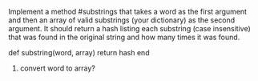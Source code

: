 Implement a method #substrings that takes a word as the first argument and then an array of valid substrings (your dictionary) as the second argument. 
It should return a hash listing each substring (case insensitive) that was found in the original string and how many times it was found.

def substring(word, array)
    return hash
end

1. convert word to array?
